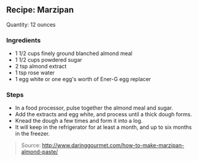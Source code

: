 ## Recipe: Marzipan
Quantity: 12 ounces  

### Ingredients
 - 1 1/2 cups finely ground blanched almond meal
 - 1 1/2 cups powdered sugar
 - 2 tsp almond extract
 - 1 tsp rose water
 - 1 egg white or one egg's worth of Ener-G egg replacer

### Steps
 - In a food processor, pulse together the almond meal and sugar.
 - Add the extracts and egg white, and process until a thick dough forms.
 - Knead the dough a few times and form it into a log.
 - It will keep in the refrigerator for at least a month, and up to six months in the freezer.

> Source: http://www.daringgourmet.com/how-to-make-marzipan-almond-paste/
